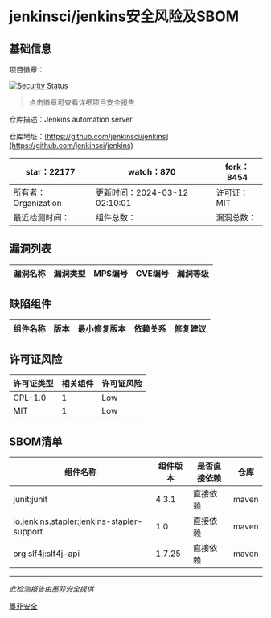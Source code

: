 # jenkinsci/jenkins安全风险及SBOM

## 基础信息

项目徽章：

[![Security Status](https://www.murphysec.com/platform3/v31/badge/1767330679697014784.svg)](https://www.murphysec.com/console/report/1694409576903241728/1767330679697014784)

> 点击徽章可查看详细项目安全报告

仓库描述：Jenkins automation server

仓库地址：[https://github.com/jenkinsci/jenkins](https://github.com/jenkinsci/jenkins)

| star：22177 | watch：870 | fork：8454 |
| ----------- | -------------- | ------------ |
| 所有者：Organization | 更新时间：2024-03-12 02:10:01 | 许可证：MIT |
| 最近检测时间： | 组件总数： | 漏洞总数： |




## 漏洞列表

| 漏洞名称 | 漏洞类型 | MPS编号 | CVE编号 | 漏洞等级 |
| ------- | ------ | ------- | ------ | ----- |





## 缺陷组件

| 组件名称 | 版本 | 最小修复版本 | 依赖关系 | 修复建议 |
| -------- | ---- | ------------ | -------- | -------- |





## 许可证风险

| 许可证类型 | 相关组件 | 许可证风险 |
| ---------- | -------- | ---------- |
|CPL-1.0|1|Low|
|MIT|1|Low|




## SBOM清单

| 组件名称 | 组件版本 | 是否直接依赖 | 仓库 |
| -------- | -------- | ------------ | ---- |
|junit:junit|4.3.1|直接依赖|maven|
|io.jenkins.stapler:jenkins-stapler-support|1.0|直接依赖|maven|
|org.slf4j:slf4j-api|1.7.25|直接依赖|maven|


------

*此检测报告由墨菲安全提供*

[墨菲安全](www.murphysec.com)